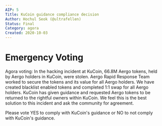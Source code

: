 ```yaml
---
AIP: 5
Title: KuCoin guidance compliance decision
Author: Hochul Seok (@ultrafellen)
Status: Final
Category: agora
Created: 2020-10-03
---
```


# Emergency Voting
Agora voting: In the hacking incident at KuCoin, 66.8M Aergo tokens, held by Aergo holders in KuCoin, were stolen. Aergo Rapid Response Team worked to secure the tokens and its value for all Aergo holders. We have created blacklist enabled tokens and completed 1:1 swap for all Aergo holders. KuCoin has given guidance and requested Aergo tokens to be returned to the rightful owners within KuCoin. We feel this is the best solution to this incident and ask the community for agreement.

Please vote YES to comply with KuCoin's guidance or NO to not comply with KuCoin's guidance.
